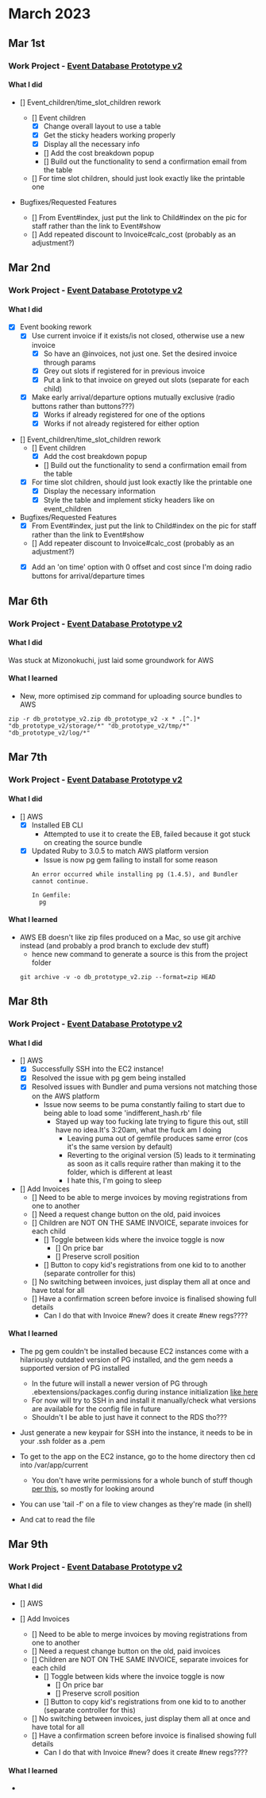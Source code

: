 # March 2023
## Mar 1st

### Work Project - [Event Database Prototype v2](https://github.com/Brett-Tanner/db_prototype_v2.git)

#### What I did

- [] Event_children/time_slot_children rework
    - [] Event children
        - [x] Change overall layout to use a table
        - [x] Get the sticky headers working properly
        - [x] Display all the necessary info
        - [] Add the cost breakdown popup
        - [] Build out the functionality to send a confirmation email from the table
    - [] For time slot children, should just look exactly like the printable one 

- Bugfixes/Requested Features
    - [] From Event#index, just put the link to Child#index on the pic for staff rather than the link to Event#show
    - [] Add repeated discount to Invoice#calc_cost (probably as an adjustment?)


## Mar 2nd

### Work Project - [Event Database Prototype v2](https://github.com/Brett-Tanner/db_prototype_v2.git)

#### What I did

- [x] Event booking rework
    - [x] Use current invoice if it exists/is not closed, otherwise use a new invoice
        - [x] So have an @invoices, not just one. Set the desired invoice through params
        - [x] Grey out slots if registered for in previous invoice
        - [x] Put a link to that invoice on greyed out slots (separate for each child)
    - [x] Make early arrival/departure options mutually exclusive (radio buttons rather than buttons???)
        - [x] Works if already registered for one of the options
        - [x] Works if not already registered for either option

- [] Event_children/time_slot_children rework
    - [] Event children
        - [x] Add the cost breakdown popup
        - [] Build out the functionality to send a confirmation email from the table
    - [x] For time slot children, should just look exactly like the printable one
        - [x] Display the necessary information
        - [x] Style the table and implement sticky headers like on event_children

- Bugfixes/Requested Features
    - [x] From Event#index, just put the link to Child#index on the pic for staff rather than the link to Event#show
    - [] Add repeater discount to Invoice#calc_cost (probably as an adjustment?)
    - [x] Add an 'on time' option with 0 offset and cost since I'm doing radio buttons for arrival/departure times


## Mar 6th

### Work Project - [Event Database Prototype v2](https://github.com/Brett-Tanner/db_prototype_v2.git)

#### What I did

Was stuck at Mizonokuchi, just laid some groundwork for AWS

#### What I learned
- New, more optimised zip command for uploading source bundles to AWS
```
zip -r db_prototype_v2.zip db_prototype_v2 -x * .[^.]* "db_prototype_v2/storage/*" "db_prototype_v2/tmp/*" "db_prototype_v2/log/*"
```


## Mar 7th

### Work Project - [Event Database Prototype v2](https://github.com/Brett-Tanner/db_prototype_v2.git)

#### What I did

- [] AWS
    - [x] Installed EB CLI
        - Attempted to use it to create the EB, failed because it got stuck on creating the source bundle
    - [x] Updated Ruby to 3.0.5 to match AWS platform version
        - Issue is now pg gem failing to install for some reason
        ```
        An error occurred while installing pg (1.4.5), and Bundler cannot continue.

        In Gemfile:
          pg
        ```

#### What I learned
- AWS EB doesn't like zip files produced on a Mac, so use git archive instead (and probably a prod branch to exclude dev stuff)
    - hence new command to generate a source is this from the project folder
    ```
    git archive -v -o db_prototype_v2.zip --format=zip HEAD
    ```




## Mar 8th

### Work Project - [Event Database Prototype v2](https://github.com/Brett-Tanner/db_prototype_v2.git)

#### What I did

- [] AWS
    - [x] Successfully SSH into the EC2 instance!
    - [x] Resolved the issue with pg gem being installed
    - [x] Resolved issues with Bundler and puma versions not matching those on the AWS platform
        - Issue now seems to be puma constantly failing to start due to being able to load some 'indifferent_hash.rb' file
            - Stayed up way too fucking late trying to figure this out, still have no idea.It's 3:20am, what the fuck am I doing
                - Leaving puma out of gemfile produces same error (cos it's the same version by default)
                - Reverting to the original version (5) leads to it terminating as soon as it calls require rather than making it to the folder, which is different at least
                - I hate this, I'm going to sleep

- [] Add Invoices
    - [] Need to be able to merge invoices by moving registrations from one to another
    - [] Need a request change button on the old, paid invoices
    - [] Children are NOT ON THE SAME INVOICE, separate invoices for each child
        - [] Toggle between kids where the invoice toggle is now
            - [] On price bar
            - [] Preserve scroll position
        - [] Button to copy kid's registrations from one kid to to another (separate controller for this)
    - [] No switching between invoices, just display them all at once and have total for all
    - [] Have a confirmation screen before invoice is finalised showing full details
        - Can I do that with Invoice #new? does it create #new regs???? 


#### What I learned
- The pg gem couldn't be installed because EC2 instances come with a hilariously outdated version of PG installed, and the gem needs a supported version of PG installed
    - In the future will install a newer version of PG through .ebextensions/packages.config during instance initialization [like here](https://stackoverflow.com/questions/61148791/postgresql-on-elastic-beanstalk-amazon-linux-2/63204453#63204453)
    - For now will try to SSH in and install it manually/check what versions are available for the config file in future
    - Shouldn't I be able to just have it connect to the RDS tho???

- Just generate a new keypair for SSH into the instance, it needs to be in your .ssh folder as a .pem

- To get to the app on the EC2 instance, go to the home directory then cd into /var/app/current
    - You don't have write permissions for a whole bunch of stuff though [per this](https://stackoverflow.com/questions/27611608/ec2-user-permissions), so mostly for looking around

- You can use 'tail -f' on a file to view changes as they're made (in shell)
- And cat to read the file


## Mar 9th

### Work Project - [Event Database Prototype v2](https://github.com/Brett-Tanner/db_prototype_v2.git)

#### What I did

- [] AWS

- [] Add Invoices
    - [] Need to be able to merge invoices by moving registrations from one to another
    - [] Need a request change button on the old, paid invoices
    - [] Children are NOT ON THE SAME INVOICE, separate invoices for each child
        - [] Toggle between kids where the invoice toggle is now
            - [] On price bar
            - [] Preserve scroll position
        - [] Button to copy kid's registrations from one kid to to another (separate controller for this)
    - [] No switching between invoices, just display them all at once and have total for all
    - [] Have a confirmation screen before invoice is finalised showing full details
        - Can I do that with Invoice #new? does it create #new regs???? 


#### What I learned
- 